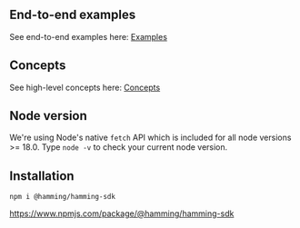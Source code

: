 ## End-to-end examples

See end-to-end examples here: [Examples](https://github.com/HammingHQ/hamming-examples/tree/main/ts)

## Concepts

See high-level concepts here: [Concepts](https://docs.hamming.ai/introduction)

## Node version

We're using Node's native `fetch` API which is included for all node versions >= 18.0. Type `node -v` to check your current node version.

## Installation

```npm i @hamming/hamming-sdk```

https://www.npmjs.com/package/@hamming/hamming-sdk
